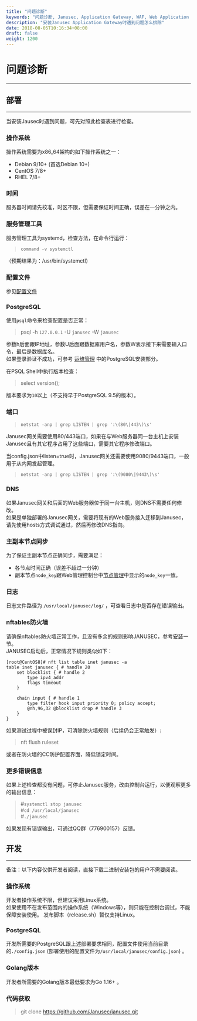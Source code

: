 ```yaml
---
title: "问题诊断"
keywords: "问题诊断, Janusec, Application Gateway, WAF, Web Application Firewall"
description: "安装Janusec Application Gateway时遇到问题怎么排除"
date: 2018-08-05T10:16:34+08:00
draft: false
weight: 1200
---
```


# 问题诊断
---

## 部署
---

当安装Jausec时遇到问题，可先对照此检查表进行检查。

### 操作系统

操作系统需要为x86_64架构的如下操作系统之一：  

* Debian 9/10+  (首选Debian 10+)   
* CentOS 7/8+  
* RHEL 7/8+  


### 时间

服务器时间请先校准，时区不限，但需要保证时间正确，误差在一分钟之内。  

### 服务管理工具

服务管理工具为systemd，检查方法，在命令行运行： 

> `command -v systemctl`   

（预期结果为：/usr/bin/systemctl） 

### 配置文件

参见[配置文件](/cn/configuration/)  

### PostgreSQL

使用`psql`命令来检查配置是否正常：  

> psql -h `127.0.0.1` -U `janusec` -W `janusec`  

参数h后面跟IP地址，参数U后面跟数据库用户名，参数W表示接下来需要输入口令，最后是数据库名。  
如果登录验证不成功，可参考 [运维管理](/cn/operation-management) 中的PostgreSQL安装部分。

在PSQL Shell中执行版本检查：  

> select version();  

版本要求为`10`以上（不支持早于PostgreSQL 9.5的版本）。  

### 端口

> `netstat -anp | grep LISTEN | grep ':\(80\|443\)\s'`  

Janusec网关需要使用80/443端口，如果在与Web服务器同一台主机上安装Janusec且有其它程序占用了这些端口，需要其它程序修改端口。  

当config.json中listen=true时，Janusec网关还需要使用9080/9443端口，一般用于从内网发起管理。  

> `netstat -anp | grep LISTEN | grep ':\(9080\|9443\)\s'`  


### DNS

如果Janusec网关和后面的Web服务器位于同一台主机，则DNS不需要任何修改。  
如果是单独部署的Janusec网关，需要将现有的Web服务接入迁移到Janusec，请先使用hosts方式调试通过，然后再修改DNS指向。 

### 主副本节点同步

为了保证主副本节点正确同步，需要满足：  

* 各节点时间正确（误差不超过一分钟）  
* 副本节点`node_key`跟Web管理控制台中[节点管理](/cn/node-management)中显示的`node_key`一致。  

### 日志

日志文件路径为 `/usr/local/janusec/log/` ，可查看日志中是否存在错误输出。  

### nftables防火墙

请确保nftables防火墙正常工作，且没有多余的规则影响JANUSEC，参考[安装](/cn/installation/)一节。  
JANUSEC启动后，正常情况下规则类似如下： 
 
```
[root@CentOS8]# nft list table inet janusec -a
table inet janusec { # handle 20
	set blocklist { # handle 2
		type ipv4_addr
		flags timeout
	}

	chain input { # handle 1
		type filter hook input priority 0; policy accept;
		@nh,96,32 @blocklist drop # handle 3
	}
}

```

如果测试过程中被误封IP，可清除防火墙规则（后续仍会正常触发）:   

> nft flush ruleset   

或者在防火墙的CC防护配置界面，降低锁定时间。  
  
### 更多错误信息  

如果上述检查都没有问题，可停止Janusec服务，改由控制台运行，以便观察更多的输出信息：  

> #`systemctl stop janusec`  
> #`cd /usr/local/janusec`  
> #`./janusec`  

如果发现有错误输出，可通过QQ群（776900157）反馈。  
  

## 开发

---

备注：以下内容仅供开发者阅读，直接下载二进制安装包的用户不需要阅读。

### 操作系统

开发者操作系统不限，但建议采用Linux系统。  
如果使用不在发布范围内的操作系统（Windows等），则只能在控制台调试，不能保障安装使用。
发布脚本（release.sh）暂仅支持Linux。  

### PostgreSQL

开发所需要的PostgreSQL跟上述部署要求相同，配置文件使用当前目录的`./config.json` (部署使用的配置文件为`/usr/local/janusec/config.json`) 。

### Golang版本

开发者所需要的Golang版本最低要求为Go 1.16+ 。  

### 代码获取

> git clone https://github.com/Janusec/janusec.git  




